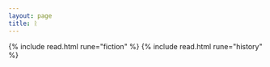 ```yaml
---
layout: page
title: ᚱ
---
```


{% include read.html rune="fiction" %}
{% include read.html rune="history" %}
